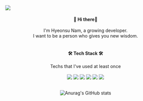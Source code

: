<img src="https://capsule-render.vercel.app/api?type=slice&color=auto&height=300&section=header&text=HyeonsuNam&fontSize=90" />

<div align="center">
    
#### 👋 Hi there👋

</div>

<div align="center">
I'm Hyeonsu Nam, a growing developer.<br/>
I want to be a person who gives you new wisdom.
</div> 
<br/>
<div align="center">
    
#### 🛠️ Tech Stack 🛠️
    
</div> 

<div align="center">
  Techs that I've used at least once
</div> 
<br/>
<div align="center">
    <img src="https://img.shields.io/badge/Python-3766AB?style=flat-square&logo=Python&logoColor=white"/> 
    <img src="https://img.shields.io/badge/django-092E20?style=flat-square&logo=django&logoColor=white"/>
    <img src="https://img.shields.io/badge/mariadb-003545?style=flat-square&logo=mariadb&logoColor=white"/>
    <img src="https://img.shields.io/badge/mysql-4479A1?style=flat-square&logo=mysql&logoColor=white"/>
    <img src="https://img.shields.io/badge/tensorflow-FF6F00?style=flat-square&logo=tensorflow&logoColor=white"/>
    <img src="https://img.shields.io/badge/keras-00000?style=flat-square&logo=keras&logoColor=white"/>
</div>
<br/>
<div align="center">
    
![Anurag's GitHub stats](https://github-readme-stats.vercel.app/api?username=RedRabbit0314&theme=gruvbox_light&show_icons=true)
    
</div> 
<!---
RedRabbit0314/RedRabbit0314 is a ✨ special ✨ repository because its `README.md` (this file) appears on your GitHub profile.
You can click the Preview link to take a look at your changes.

--->
